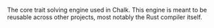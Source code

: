 The core trait solving engine used in Chalk. This engine is meant to
be reusable across other projects, most notably the Rust compiler
itself.
